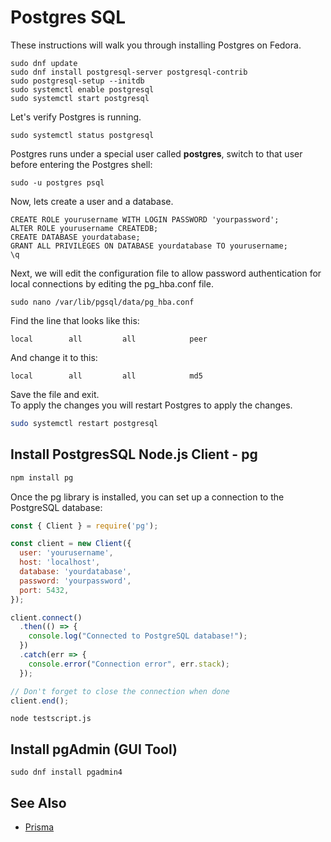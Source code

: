 # Postgres SQL
These instructions will walk you through installing Postgres on Fedora.  
```
sudo dnf update
sudo dnf install postgresql-server postgresql-contrib
sudo postgresql-setup --initdb
sudo systemctl enable postgresql
sudo systemctl start postgresql
```
Let's verify Postgres is running.
```
sudo systemctl status postgresql
```
Postgres runs under a special user called **postgres**, switch to that user before entering the Postgres shell:
```
sudo -u postgres psql
```
Now, lets create a user and a database.
```
CREATE ROLE yourusername WITH LOGIN PASSWORD 'yourpassword';
ALTER ROLE yourusername CREATEDB;
CREATE DATABASE yourdatabase;
GRANT ALL PRIVILEGES ON DATABASE yourdatabase TO yourusername;
\q
```
Next, we will edit the configuration file to allow password authentication for local connections by editing the pg_hba.conf file.
```
sudo nano /var/lib/pgsql/data/pg_hba.conf
```
Find the line that looks like this:
```
local        all         all            peer
```
And change it to this:
```
local        all         all            md5
```
Save the file and exit.  
To apply the changes you will restart Postgres to apply the changes.
```bash
sudo systemctl restart postgresql
```
## Install PostgresSQL Node.js Client - pg
```bash
npm install pg
```
Once the pg library is installed, you can set up a connection to the PostgreSQL database:
```js
const { Client } = require('pg');

const client = new Client({
  user: 'yourusername',
  host: 'localhost',
  database: 'yourdatabase',
  password: 'yourpassword',
  port: 5432,
});

client.connect()
  .then(() => {
    console.log("Connected to PostgreSQL database!");
  })
  .catch(err => {
    console.error("Connection error", err.stack);
  });

// Don't forget to close the connection when done
client.end();
```
```
node testscript.js
```
## Install pgAdmin (GUI Tool)
```
sudo dnf install pgadmin4
```
## See Also
* [Prisma](Prisma.md)